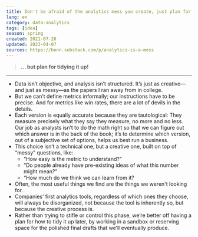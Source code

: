 ```yaml
---
title: Don't be afraid of the analytics mess you create, just plan for tidying it up
lang: en
category: data-analytics
tags: [idea]
season: spring
created: 2021-07-26
updated: 2023-04-07
sources: https://benn.substack.com/p/analytics-is-a-mess
---
```


> **... but plan for tidying it up!**

---

- Data isn’t objective, and analysis isn’t structured. It’s just as creative—and just as messy—as the papers I ran away from in college.
- But we can’t define metrics informally; our instructions have to be precise. And for metrics like win rates, there are a lot of devils in the details.
- Each version is equally accurate because they are tautological: They measure precisely what they say they measure, no more and no less. Our job as analysts isn’t to do the math right so that we can figure out which answer is in the back of the book; it’s to determine which version, out of a subjective set of options, helps us best run a business.
- This choice isn’t a technical one, but a creative one, built on top of “messy” questions, like:
	- “How easy is the metric to understand?”
	- “Do people already have pre-existing ideas of what this number might mean?”
	- “How much do we think we can learn from it?
- Often, the most useful things we find are the things we weren't looking for.
- Companies’ first analytics tools, regardless of which ones they choose, will always be disorganized, not because the tool is inherently so, but because the creative process is.
- Rather than trying to stifle or control this phase, we’re better off having a plan for how to tidy it up later, by working in a sandbox or reserving space for the polished final drafts that we’ll eventually produce.